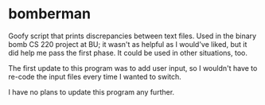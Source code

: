 # bomberman
Goofy script that prints discrepancies between text files. Used in the binary bomb CS 220 project at BU; it wasn't as helpful as I would've liked, but it did help me pass the first phase. It could be used in other situations, too.

The first update to this program was to add user input, so I wouldn't have to re-code the input files every time I wanted to switch.

I have no plans to update this program any further.
